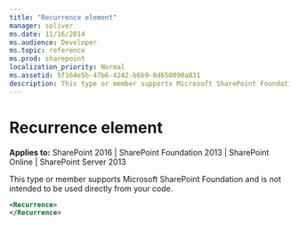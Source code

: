 ```yaml
---
title: "Recurrence element"
manager: soliver
ms.date: 11/16/2014
ms.audience: Developer
ms.topic: reference
ms.prod: sharepoint
localization_priority: Normal
ms.assetid: 5f164e5b-47b6-4242-b6b9-8d650090a831
description: This type or member supports Microsoft SharePoint Foundation and is not intended to be used directly from your code.
---
```


# Recurrence element

**Applies to:** SharePoint 2016 | SharePoint Foundation 2013 | SharePoint Online | SharePoint Server 2013
  
This type or member supports Microsoft SharePoint Foundation and is not intended to be used directly from your code.
  
```XML
<Recurrence>
</Recurrence>
```


